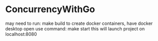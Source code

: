 # ConcurrencyWithGo

may need to run: make build
to create docker containers, have docker desktop open
use command: make start
this will launch project on localhost:8080
